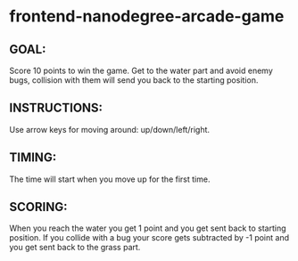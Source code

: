 frontend-nanodegree-arcade-game
===============================

## GOAL: 
Score 10 points to win the game. Get to the water part and avoid enemy bugs, collision with them will send you back to the starting position.

## INSTRUCTIONS: 
Use arrow keys for moving around: up/down/left/right.

## TIMING: 
The time will start when you move up for the first time.

## SCORING: 
When you reach the water you get 1 point and you get sent back to starting position. If you collide with a bug your score gets subtracted by -1 point and you get sent back to the grass part.
